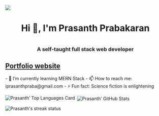 ![](https://visitor-badge.glitch.me/badge?page_id=prasanthprabakaran.prasanthprabakaran)
<br/>

<h1 align='center'>Hi 👋, I'm Prasanth Prabakaran<h1/>
<h3 align='center'>A self-taught full stack web developer<h3/> 
<h2><a href="https://prasanthpraba.tech" target="_blank">Portfolio website</a></h2>
- 🌱 I’m currently learning MERN Stack 
- 📫 How to reach me: iprasanthpraba@gmail.com
- ⚡ Fun fact: Science fiction is enlightening

<p><img align="left" src="https://github-readme-stats.vercel.app/api/top-langs/?username=prasanthprabakaran&layout=compact&theme=algolia" alt="Prasanth’ Top Languages Card" /><p/>

<p>&nbsp;<img align="center" src="https://github-readme-stats.vercel.app/api?username=prasanthprabakaran&theme=algolia&show_icons=true&count_private=true" alt="Prasanth’ GitHub Stats" /><p/>

<p><img src="https://github-readme-streak-stats.herokuapp.com/?user=prasanthprabakaran&" alt="Prasanth's streak status" /></p>


<!--
**prasanthprabakaran/prasanthprabakaran** is a ✨ _special_ ✨ repository because its `README.md` (this file) appears on your GitHub profile.

Here are some ideas to get you started:

- 🌱 I’m currently learning MERN Stack 
- 📫 How to reach me: iprasanthpraba@gmail.com
- ⚡ Fun fact: Science fiction is enlightening
-->
